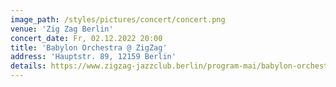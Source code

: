 ```yaml
---
image_path: /styles/pictures/concert/concert.png
venue: 'Zig Zag Berlin'
concert_date: Fr, 02.12.2022 20:00
title: 'Babylon Orchestra @ ZigZag'
address: 'Hauptstr. 89, 12159 Berlin'
details: https://www.zigzag-jazzclub.berlin/program-mai/babylon-orchestra-berlin
---
```

